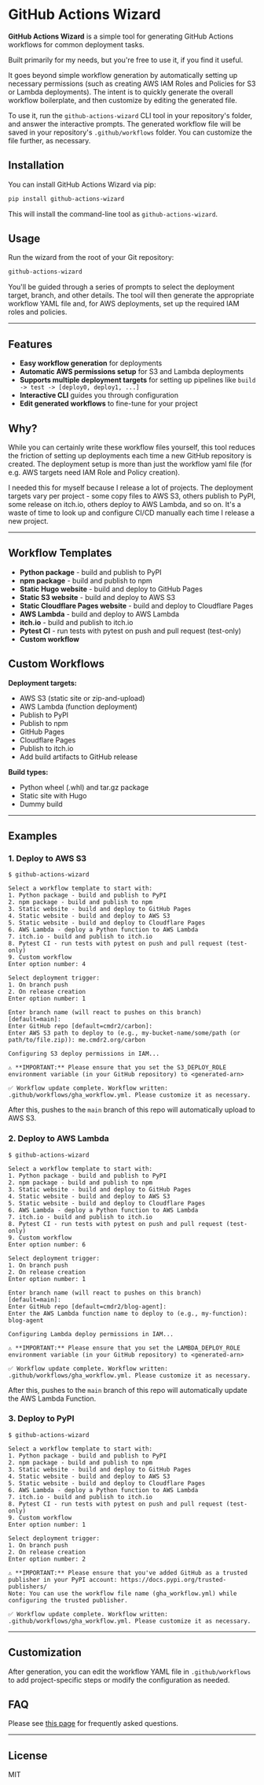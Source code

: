# GitHub Actions Wizard

**GitHub Actions Wizard** is a simple tool for generating GitHub Actions workflows for common deployment tasks.

Built primarily for my needs, but you're free to use it, if you find it useful.

It goes beyond simple workflow generation by automatically setting up necessary permissions (such as creating AWS IAM Roles and Policies for S3 or Lambda deployments). The intent is to quickly generate the overall workflow boilerplate, and then customize by editing the generated file.

To use it, run the `github-actions-wizard` CLI tool in your repository's folder, and answer the interactive prompts. The generated workflow file will be saved in your repository's `.github/workflows` folder. You can customize the file further, as necessary.

## Installation

You can install GitHub Actions Wizard via pip:

```sh
pip install github-actions-wizard
```

This will install the command-line tool as `github-actions-wizard`.

## Usage

Run the wizard from the root of your Git repository:

```sh
github-actions-wizard
```

You'll be guided through a series of prompts to select the deployment target, branch, and other details. The tool will then generate the appropriate workflow YAML file and, for AWS deployments, set up the required IAM roles and policies.

---

## Features

- **Easy workflow generation** for deployments
- **Automatic AWS permissions setup** for S3 and Lambda deployments
- **Supports multiple deployment targets** for setting up pipelines like `build -> test -> [deploy0, deploy1, ...]`
- **Interactive CLI** guides you through configuration
- **Edit generated workflows** to fine-tune for your project

## Why?

While you can certainly write these workflow files yourself, this tool reduces the friction of setting up deployments each time a new GitHub repository is created. The deployment setup is more than just the workflow yaml file (for e.g. AWS targets need IAM Role and Policy creation).

I needed this for myself because I release a lot of projects. The deployment targets vary per project - some copy files to AWS S3, others publish to PyPI, some release on itch.io, others deploy to AWS Lambda, and so on. It's a waste of time to look up and configure CI/CD manually each time I release a new project.

---

## Workflow Templates
- **Python package** - build and publish to PyPI
- **npm package** - build and publish to npm
- **Static Hugo website** - build and deploy to GitHub Pages
- **Static S3 website** - build and deploy to AWS S3
- **Static Cloudflare Pages website** - build and deploy to Cloudflare Pages
- **AWS Lambda** - build and deploy to AWS Lambda
- **itch.io** - build and publish to itch.io
- **Pytest CI** - run tests with pytest on push and pull request (test-only)
- **Custom workflow**

## Custom Workflows

**Deployment targets:**
- AWS S3 (static site or zip-and-upload)
- AWS Lambda (function deployment)
- Publish to PyPI
- Publish to npm
- GitHub Pages
- Cloudflare Pages
- Publish to itch.io
- Add build artifacts to GitHub release

**Build types:**
- Python wheel (.whl) and tar.gz package
- Static site with Hugo
- Dummy build

---

## Examples


### 1. Deploy to AWS S3

```
$ github-actions-wizard

Select a workflow template to start with:
1. Python package - build and publish to PyPI
2. npm package - build and publish to npm
3. Static website - build and deploy to GitHub Pages
4. Static website - build and deploy to AWS S3
5. Static website - build and deploy to Cloudflare Pages
6. AWS Lambda - deploy a Python function to AWS Lambda
7. itch.io - build and publish to itch.io
8. Pytest CI - run tests with pytest on push and pull request (test-only)
9. Custom workflow
Enter option number: 4

Select deployment trigger:
1. On branch push
2. On release creation
Enter option number: 1

Enter branch name (will react to pushes on this branch) [default=main]:
Enter GitHub repo [default=cmdr2/carbon]:
Enter AWS S3 path to deploy to (e.g., my-bucket-name/some/path (or path/to/file.zip)): me.cmdr2.org/carbon

Configuring S3 deploy permissions in IAM...

⚠️ **IMPORTANT:** Please ensure that you set the S3_DEPLOY_ROLE environment variable (in your GitHub repository) to <generated-arn>

✅ Workflow update complete. Workflow written: .github/workflows/gha_workflow.yml. Please customize it as necessary.
```

After this, pushes to the `main` branch of this repo will automatically upload to AWS S3.

### 2. Deploy to AWS Lambda

```
$ github-actions-wizard

Select a workflow template to start with:
1. Python package - build and publish to PyPI
2. npm package - build and publish to npm
3. Static website - build and deploy to GitHub Pages
4. Static website - build and deploy to AWS S3
5. Static website - build and deploy to Cloudflare Pages
6. AWS Lambda - deploy a Python function to AWS Lambda
7. itch.io - build and publish to itch.io
8. Pytest CI - run tests with pytest on push and pull request (test-only)
9. Custom workflow
Enter option number: 6

Select deployment trigger:
1. On branch push
2. On release creation
Enter option number: 1

Enter branch name (will react to pushes on this branch) [default=main]:
Enter GitHub repo [default=cmdr2/blog-agent]:
Enter the AWS Lambda function name to deploy to (e.g., my-function): blog-agent

Configuring Lambda deploy permissions in IAM...

⚠️ **IMPORTANT:** Please ensure that you set the LAMBDA_DEPLOY_ROLE environment variable (in your GitHub repository) to <generated-arn>

✅ Workflow update complete. Workflow written: .github/workflows/gha_workflow.yml. Please customize it as necessary.
```

After this, pushes to the `main` branch of this repo will automatically update the AWS Lambda Function.

### 3. Deploy to PyPI

```
$ github-actions-wizard

Select a workflow template to start with:
1. Python package - build and publish to PyPI
2. npm package - build and publish to npm
3. Static website - build and deploy to GitHub Pages
4. Static website - build and deploy to AWS S3
5. Static website - build and deploy to Cloudflare Pages
6. AWS Lambda - deploy a Python function to AWS Lambda
7. itch.io - build and publish to itch.io
8. Pytest CI - run tests with pytest on push and pull request (test-only)
9. Custom workflow
Enter option number: 1

Select deployment trigger:
1. On branch push
2. On release creation
Enter option number: 2

⚠️ **IMPORTANT:** Please ensure that you've added GitHub as a trusted publisher in your PyPI account: https://docs.pypi.org/trusted-publishers/
Note: You can use the workflow file name (gha_workflow.yml) while configuring the trusted publisher.

✅ Workflow update complete. Workflow written: .github/workflows/gha_workflow.yml. Please customize it as necessary.
```

---

## Customization

After generation, you can edit the workflow YAML file in `.github/workflows` to add project-specific steps or modify the configuration as needed.

## FAQ
Please see [this page](https://github.com/cmdr2/github-actions-wizard/wiki/FAQ) for frequently asked questions.

---

## License

MIT
